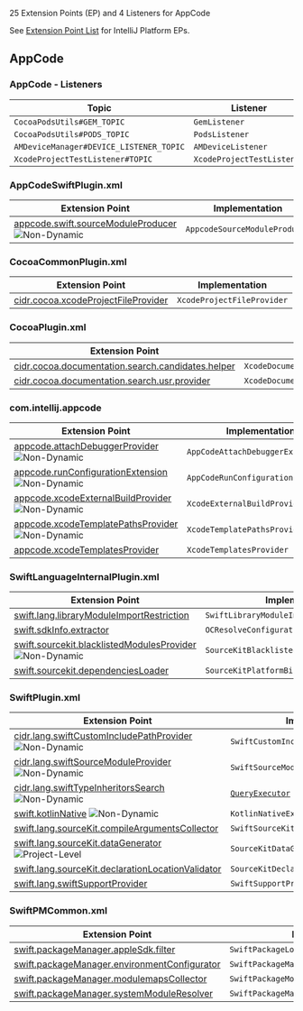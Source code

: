 [//]: # (title: AppCode Extension Point List)

<!-- Copyright 2000-2021 JetBrains s.r.o. and other contributors. Use of this source code is governed by the Apache 2.0 license that can be found in the LICENSE file. -->

25 Extension Points (EP) and 4 Listeners for AppCode

See [Extension Point List](extension_point_list.md) for IntelliJ Platform EPs.

<include src="extension_point_list.md" include-id="ep_list_legend"></include>

## AppCode

### AppCode - Listeners

| Topic | Listener |
|-------|----------|
| `CocoaPodsUtils#GEM_TOPIC` | `GemListener` |
| `CocoaPodsUtils#PODS_TOPIC` | `PodsListener` |
| `AMDeviceManager#DEVICE_LISTENER_TOPIC` | `AMDeviceListener` |
| `XcodeProjectTestListener#TOPIC` | `XcodeProjectTestListener` |

### AppCodeSwiftPlugin.xml

| Extension Point | Implementation |
|-----------------|----------------|
| [appcode.swift.sourceModuleProducer](https://jb.gg/ipe?extensions=appcode.swift.sourceModuleProducer) ![Non-Dynamic][non-dynamic] | `AppcodeSourceModuleProducer` |

### CocoaCommonPlugin.xml

| Extension Point | Implementation |
|-----------------|----------------|
| [cidr.cocoa.xcodeProjectFileProvider](https://jb.gg/ipe?extensions=cidr.cocoa.xcodeProjectFileProvider) | `XcodeProjectFileProvider` |

### CocoaPlugin.xml

| Extension Point | Implementation |
|-----------------|----------------|
| [cidr.cocoa.documentation.search.candidates.helper](https://jb.gg/ipe?extensions=cidr.cocoa.documentation.search.candidates.helper) | `XcodeDocumentationCandidateBasedSearchHelper` |
| [cidr.cocoa.documentation.search.usr.provider](https://jb.gg/ipe?extensions=cidr.cocoa.documentation.search.usr.provider) | `XcodeDocumentationUsrProvider` |

### com.intellij.appcode

| Extension Point | Implementation |
|-----------------|----------------|
| [appcode.attachDebuggerProvider](https://jb.gg/ipe?extensions=appcode.attachDebuggerProvider) ![Non-Dynamic][non-dynamic] | `AppCodeAttachDebuggerExtension` |
| [appcode.runConfigurationExtension](https://jb.gg/ipe?extensions=appcode.runConfigurationExtension) ![Non-Dynamic][non-dynamic] | `AppCodeRunConfigurationExtension` |
| [appcode.xcodeExternalBuildProvider](https://jb.gg/ipe?extensions=appcode.xcodeExternalBuildProvider) ![Non-Dynamic][non-dynamic] | `XcodeExternalBuildProvider` |
| [appcode.xcodeTemplatePathsProvider](https://jb.gg/ipe?extensions=appcode.xcodeTemplatePathsProvider) ![Non-Dynamic][non-dynamic] | `XcodeTemplatePathsProvider` |
| [appcode.xcodeTemplatesProvider](https://jb.gg/ipe?extensions=appcode.xcodeTemplatesProvider) | `XcodeTemplatesProvider` |

### SwiftLanguageInternalPlugin.xml

| Extension Point | Implementation |
|-----------------|----------------|
| [swift.lang.libraryModuleImportRestriction](https://jb.gg/ipe?extensions=swift.lang.libraryModuleImportRestriction) | `SwiftLibraryModuleImportRestriction` |
| [swift.sdkInfo.extractor](https://jb.gg/ipe?extensions=swift.sdkInfo.extractor) | `OCResolveConfigurationSdkInfoExtractor` |
| [swift.sourcekit.blacklistedModulesProvider](https://jb.gg/ipe?extensions=swift.sourcekit.blacklistedModulesProvider) ![Non-Dynamic][non-dynamic] | `SourceKitBlacklistedModulesProvider` |
| [swift.sourcekit.dependenciesLoader](https://jb.gg/ipe?extensions=swift.sourcekit.dependenciesLoader) | `SourceKitPlatformBinaryDependenciesLoader` |

### SwiftPlugin.xml

| Extension Point | Implementation |
|-----------------|----------------|
| [cidr.lang.swiftCustomIncludePathProvider](https://jb.gg/ipe?extensions=cidr.lang.swiftCustomIncludePathProvider) ![Non-Dynamic][non-dynamic] | `SwiftCustomIncludePathProvider` |
| [cidr.lang.swiftSourceModuleProvider](https://jb.gg/ipe?extensions=cidr.lang.swiftSourceModuleProvider) ![Non-Dynamic][non-dynamic] | `SwiftSourceModuleProvider` |
| [cidr.lang.swiftTypeInheritorsSearch](https://jb.gg/ipe?extensions=cidr.lang.swiftTypeInheritorsSearch) ![Non-Dynamic][non-dynamic] | [`QueryExecutor`](upsource:///platform/core-api/src/com/intellij/util/QueryExecutor.java) |
| [swift.kotlinNative](https://jb.gg/ipe?extensions=swift.kotlinNative) ![Non-Dynamic][non-dynamic] | `KotlinNativeExtensionPoint` |
| [swift.lang.sourceKit.compileArgumentsCollector](https://jb.gg/ipe?extensions=swift.lang.sourceKit.compileArgumentsCollector) | `SwiftSourceKitCompileArgumentsCollector` |
| [swift.lang.sourceKit.dataGenerator](https://jb.gg/ipe?extensions=swift.lang.sourceKit.dataGenerator) ![Project-Level][project-level] | `SourceKitDataGenerator` |
| [swift.lang.sourceKit.declarationLocationValidator](https://jb.gg/ipe?extensions=swift.lang.sourceKit.declarationLocationValidator) | `SourceKitDeclarationLocationValidator` |
| [swift.lang.swiftSupportProvider](https://jb.gg/ipe?extensions=swift.lang.swiftSupportProvider) | `SwiftSupportProvider` |

### SwiftPMCommon.xml

| Extension Point | Implementation |
|-----------------|----------------|
| [swift.packageManager.appleSdk.filter](https://jb.gg/ipe?extensions=swift.packageManager.appleSdk.filter) | `SwiftPackageLoadedAppleSdkFilter` |
| [swift.packageManager.environmentConfigurator](https://jb.gg/ipe?extensions=swift.packageManager.environmentConfigurator) | `SwiftPackageManagerEnvironmentConfigurator` |
| [swift.packageManager.modulemapsCollector](https://jb.gg/ipe?extensions=swift.packageManager.modulemapsCollector) | `SwiftPackageModuleMapsCollector` |
| [swift.packageManager.systemModuleResolver](https://jb.gg/ipe?extensions=swift.packageManager.systemModuleResolver) | `SwiftPackageManagerSystemModuleResolver` |

[experimental]: https://img.shields.io/badge/-Experimental_API-red?style=flat-square
[internal]: https://img.shields.io/badge/-Internal_API-darkred?style=flat-square
[project-level]: https://img.shields.io/badge/-Project--Level-blue?style=flat-square
[non-dynamic]: https://img.shields.io/badge/-Non--Dynamic-orange?style=flat-square
[deprecated]: https://img.shields.io/badge/-Deprecated-lightgrey?style=flat-square
